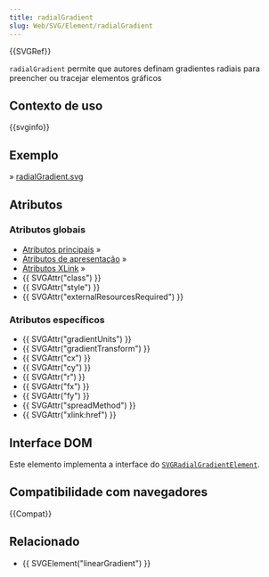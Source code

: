 ```yaml
---
title: radialGradient
slug: Web/SVG/Element/radialGradient
---
```


{{SVGRef}}

`radialGradient` permite que autores definam gradientes radiais para preencher ou tracejar elementos gráficos

## Contexto de uso

{{svginfo}}

## Exemplo

» [radialGradient.svg](/files/3266/radialGradient.svg)

## Atributos

### Atributos globais

- [Atributos principais](/pt-BR/SVG/Attribute#Core) »
- [Atributos de apresentação](/pt-BR/SVG/Attribute#Presentation) »
- [Atributos XLink](/pt-BR/SVG/Attribute#XLink) »
- {{ SVGAttr("class") }}
- {{ SVGAttr("style") }}
- {{ SVGAttr("externalResourcesRequired") }}

### Atributos específicos

- {{ SVGAttr("gradientUnits") }}
- {{ SVGAttr("gradientTransform") }}
- {{ SVGAttr("cx") }}
- {{ SVGAttr("cy") }}
- {{ SVGAttr("r") }}
- {{ SVGAttr("fx") }}
- {{ SVGAttr("fy") }}
- {{ SVGAttr("spreadMethod") }}
- {{ SVGAttr("xlink:href") }}

## Interface DOM

Este elemento implementa a interface do [`SVGRadialGradientElement`](/pt-BR/DOM/SVGRadialGradientElement).

## Compatibilidade com navegadores

{{Compat}}

## Relacionado

- {{ SVGElement("linearGradient") }}
